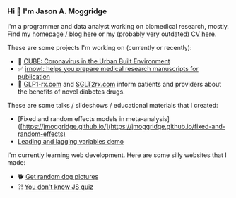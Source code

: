### Hi 👋 I'm Jason A. Moggridge


I'm a programmer and data analyst working on biomedical research, mostly.  
Find my [homepage / blog here](https://jmoggridge.com) or my (probably very outdated) [CV here](https://jmoggridge.github.io).


These are some projects I'm working on (currently or recently):  
- 🦠 [CUBE: Coronavirus in the Urban Built Environment](https://cube-ontario.github.io/)
- ✅ [jrnowl: helps you prepare medical research manuscripts for publication](https://jrnowl.com)
- 💊 [GLP1-rx.com](GLP1-rx.com) and [SGLT2rx.com](SGLT2rx.com) inform patients and providers about the benefits of novel diabetes drugs.


These are some talks / slideshows / educational materials that I created:  
- [Fixed and random effects models in meta-analysis]([https://jmoggridge.github.io/](https://jmoggridge.github.io/fixed-and-random-effects)
- [Leading and lagging variables demo](https://jmoggridge.github.io/leader-or-lagger)


I'm currently learning web development. Here are some silly websites that I made:
- 🐕 [Get random dog pictures](https://jmoggridge.github.io/frontendmasters/intro-to-web/dog/)
- ⁈ [You don't know JS quiz](https://jmoggridge.github.io/frontendmasters/js-first-steps-to-pro/quizgame)


<!--
Here are some ideas to get you started:
- 👯 I’m looking to collaborate on ...
- 🤔 I’m looking for help with ...
- 💬 Ask me about ...
- 📫 How to reach me: ...
- 😄 Pronouns: ...
- ⚡ Fun fact: ...
-->

